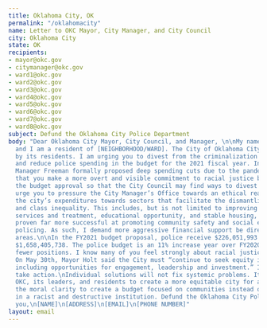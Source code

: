 ```yaml
---
title: Oklahoma City, OK
permalink: "/oklahomacity"
name: Letter to OKC Mayor, City Manager, and City Council
city: Oklahoma City
state: OK
recipients:
- mayor@okc.gov
- citymanager@okc.gov
- ward1@okc.gov
- ward2@okc.gov
- ward3@okc.gov
- ward4@okc.gov
- ward5@okc.gov
- ward6@okc.gov
- ward7@okc.gov
- ward8@okc.gov
subject: Defund the Oklahoma City Police Department
body: "Dear Oklahoma City Mayor, City Council, and Manager, \n\nMy name is [YOUR NAME]
  and I am a resident of [NEIGHBORHOOD/WARD]. The City of Oklahoma City must do better
  by its residents. I am urging you to divest from the criminalization of our communities
  and reduce police spending in the budget for the 2021 fiscal year. In May, City
  Manager Freeman formally proposed deep spending cuts due to the pandemic. I am asking
  that you make a more overt and visible commitment to racial justice by delaying
  the budget approval so that the City Council may find ways to divest from OKCPD.\n\nI
  urge you to pressure the City Manager’s Office towards an ethical reallocation of
  the city’s expenditures towards sectors that facilitate the dismantling of racial
  and class inequality. This includes, but is not limited to improving access to health
  services and treatment, educational opportunity, and stable housing, which have
  proven far more successful at promoting community safety and social equity than
  policing. As such, I demand more aggressive financial support be directed to those
  areas.\n\nIn the FY2021 budget proposal, police receive $226,051,993 out of a total
  $1,658,405,738. The police budget is an 11% increase year over FY2020, despite having
  fewer positions. I know many of you feel strongly about racial justice and equity.
  On May 30th, Mayor Holt said the City must “continue to seek equity in all things,
  including opportunities for engagement, leadership and investment.” It is time to
  take action.\nIndividual solutions will not fix systemic problems. It is time for
  OKC, its leaders, and residents to create a more equitable city for all of us. Have
  the moral clarity to create a budget focused on communities instead of investing
  in a racist and destructive institution. Defund the Oklahoma City Police Department.\n\nThank
  you,\n[NAME]\n[ADDRESS]\n[EMAIL]\n[PHONE NUMBER]"
layout: email
---
```


